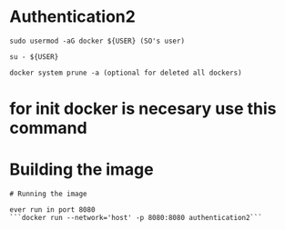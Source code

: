 # Authentication2

```sudo usermod -aG docker ${USER} (SO's user)```

```su - ${USER}```

```docker system prune -a (optional for deleted all dockers)```


# for init docker is necesary use this command
# Building the image 
```docker build -t authentication2 .
# Running the image

ever run in port 8080
```docker run --network='host' -p 8080:8080 authentication2```

